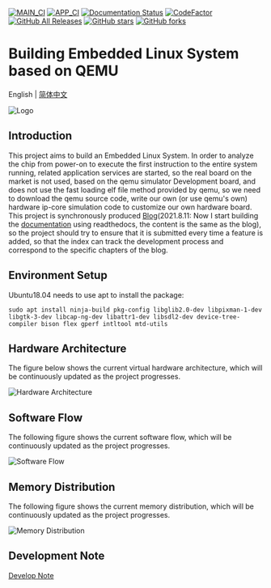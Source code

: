[![MAIN_CI](https://github.com/QQxiaoming/quard_star_tutorial/actions/workflows/main_ci.yml/badge.svg?branch=main)](https://github.com/QQxiaoming/quard_star_tutorial/actions/workflows/main_ci.yml)
[![APP_CI](https://github.com/QQxiaoming/quard_star_tutorial/actions/workflows/app_ci.yml/badge.svg?branch=main)](https://github.com/QQxiaoming/quard_star_tutorial/actions/workflows/app_ci.yml)
[![Documentation Status](https://readthedocs.org/projects/quard-star-tutorial/badge/?version=latest)](https://quard-star-tutorial.readthedocs.io/zh_CN/latest/?badge=latest)
[![CodeFactor](https://www.codefactor.io/repository/github/qqxiaoming/quard_star_tutorial/badge)](https://www.codefactor.io/repository/github/qqxiaoming/quard_star_tutorial)
[![GitHub All Releases](https://img.shields.io/github/downloads/QQxiaoming/quard_star_tutorial/total.svg)](https://github.com/QQxiaoming/quard_star_tutorial/releases)
[![GitHub stars](https://img.shields.io/github/stars/QQxiaoming/quard_star_tutorial.svg)](https://github.com/QQxiaoming/quard_star_tutorial)
[![GitHub forks](https://img.shields.io/github/forks/QQxiaoming/quard_star_tutorial.svg)](https://github.com/QQxiaoming/quard_star_tutorial)

# Building Embedded Linux System based on QEMU

English | [简体中文](./README_zh_CN.md)

![Logo](./docs/img/img6.gif)

## Introduction

This project aims to build an Embedded Linux System. In order to analyze the chip from power-on to execute the first instruction to the entire system running, related application services are started, so the real board on the market is not used, based on the qemu simulator Development board, and does not use the fast loading elf file method provided by qemu, so we need to download the qemu source code, write our own (or use qemu's own) hardware ip-core simulation code to customize our own hardware board. This project is synchronously produced [Blog](https://blog.csdn.net/weixin_39871788/category_11180842.html)(2021.8.11: Now I start building the [documentation](https://quard-star-tutorial.readthedocs.io/zh_CN/latest/index.html) using readthedocs, the content is the same as the blog), so the project should try to ensure that it is submitted every time a feature is added, so that the index can track the development process and correspond to the specific chapters of the blog.

## Environment Setup

Ubuntu18.04 needs to use apt to install the package:

```shell
sudo apt install ninja-build pkg-config libglib2.0-dev libpixman-1-dev libgtk-3-dev libcap-ng-dev libattr1-dev libsdl2-dev device-tree-compiler bison flex gperf intltool mtd-utils
```

## Hardware Architecture

The figure below shows the current virtual hardware architecture, which will be continuously updated as the project progresses.

![Hardware Architecture](./docs/img/img3.png)

## Software Flow

The following figure shows the current software flow, which will be continuously updated as the project progresses.

![Software Flow](./docs/img/img4.png)

## Memory Distribution

The following figure shows the current memory distribution, which will be continuously updated as the project progresses.

![Memory Distribution](./docs/img/img5.png)

## Development Note

[Develop Note](./DEVELOPNOTE.md)
